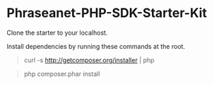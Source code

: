 Phraseanet-PHP-SDK-Starter-Kit
==============================

Clone the starter to your localhost.

Install dependencies by running these commands at the root.

> curl -s http://getcomposer.org/installer | php

> php composer.phar install

